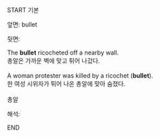 START
기본

앞면:
bullet


뒷면:
<div><div>The <strong>bullet</strong> ricocheted off a nearby wall. </div><div><div>총알은 가까운 벽에 맞고 튀어 나갔다.</div></div></div><div><br></div><div><div>A woman protester was killed by a ricochet (<strong>bullet</strong>). </div><div><div>한 여성 시위자가 튀어 나온 총알에 맞아 숨졌다.</div></div></div><div><br></div><div>총알</div>


해석:
<!--ID: 1746614453546-->
END